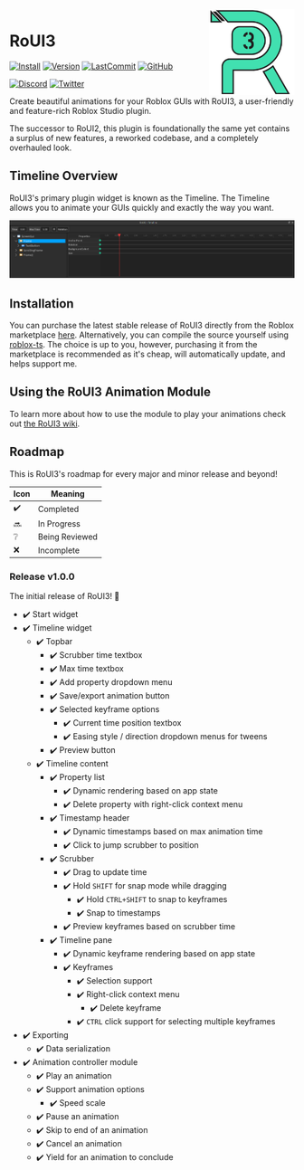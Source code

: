 <img width="30%" image-rendering="crisp-edges" src="./assets/logo-0.5x.png" align="right">

# RoUI3

[![Install](https://img.shields.io/badge/install-RoUI3-inactive?style=flat-square)](#)
[![Version](https://img.shields.io/github/package-json/v/astrealRBLX/RoUI3?color=blueviolet&style=flat-square)](#)
[![LastCommit](https://img.shields.io/github/last-commit/astrealRBLX/RoUI3?color=green&style=flat-square)](#)
[![GitHub](https://img.shields.io/github/license/astrealRBLX/RoUI3?style=flat-square)](#)

[![Discord](https://img.shields.io/discord/826998257548132373?label=discord&style=flat-square)](https://discord.gg/adX793grNf)
[![Twitter](https://img.shields.io/twitter/follow/astrealdev?color=blue&style=flat-square)](https://twitter.com/intent/follow?original_referer=https%3A%2F%2Fpublish.twitter.com%2F&ref_src=twsrc%5Etfw%7Ctwcamp%5Ebuttonembed%7Ctwterm%5Efollow%7Ctwgr%5Eastrealdev&region=follow_link&screen_name=astrealdev) 

Create beautiful animations for your Roblox GUIs with RoUI3, a user-friendly and feature-rich Roblox Studio plugin.

The successor to RoUI2, this plugin is foundationally the same yet contains a surplus of new features, a reworked codebase, and a completely overhauled look.

## Timeline Overview

RoUI3's primary plugin widget is known as the Timeline. The Timeline allows you to animate your GUIs quickly and exactly the way you want.

![Timeline Overview](assets/TimelineOverview.png)

## Installation

<!-- A stable release of RoUI3 is not currently available as it is still in development. However, you may compile RoUI3 yourself using [roblox-ts](https://roblox-ts.com/) for an experimental build. -->

You can purchase the latest stable release of RoUI3 directly from the Roblox marketplace [here](https://www.roblox.com/library/11798243393/RoUI3). Alternatively, you can compile the source yourself using [roblox-ts](https://roblox-ts.com/). The choice is up to you, however, purchasing it from the marketplace is recommended as it's cheap, will automatically update, and helps support me.

## Using the RoUI3 Animation Module

To learn more about how to use the module to play your animations check out [the RoUI3 wiki](https://github.com/astrealRBLX/RoUI3/wiki/Using-the-RoUI3-Module).

## Roadmap

This is RoUI3's roadmap for every major and minor release and beyond!

| Icon | Meaning           |
|------|-------------------|
| ✔️  | Completed         |
| 🔜  | In Progress       |
| ❔   | Being Reviewed    |
| ❌  | Incomplete        |


### Release v1.0.0

The initial release of RoUI3! 🥳

- ✔️ Start widget
- ✔️ Timeline widget
  - ✔️ Topbar
    - ✔️ Scrubber time textbox
    - ✔️ Max time textbox
    - ✔️ Add property dropdown menu
    - ✔️ Save/export animation button
    - ✔️ Selected keyframe options
      - ✔️ Current time position textbox
      - ✔️ Easing style / direction dropdown menus for tweens
    - ✔️ Preview button
  - ✔️ Timeline content
    - ✔️ Property list
      - ✔️ Dynamic rendering based on app state
      - ✔️ Delete property with right-click context menu
    - ✔️ Timestamp header
      - ✔️ Dynamic timestamps based on max animation time
      - ✔️ Click to jump scrubber to position
    - ✔️ Scrubber
      - ✔️ Drag to update time
      - ✔️ Hold `SHIFT` for snap mode while dragging
        - ✔️ Hold `CTRL+SHIFT` to snap to keyframes
        - ✔️ Snap to timestamps
      - ✔️ Preview keyframes based on scrubber time
    - ✔️ Timeline pane
      - ✔️ Dynamic keyframe rendering based on app state
      - ✔️ Keyframes
        - ✔️ Selection support
        - ✔️ Right-click context menu
          - ✔️ Delete keyframe
        - ✔️ `CTRL` click support for selecting multiple keyframes
- ✔️ Exporting
  - ✔️ Data serialization
- ✔️ Animation controller module
  - ✔️ Play an animation
  - ✔️ Support animation options
    - ✔️ Speed scale
  - ✔️ Pause an animation
  - ✔️ Skip to end of an animation
  - ✔️ Cancel an animation
  - ✔️ Yield for an animation to conclude
